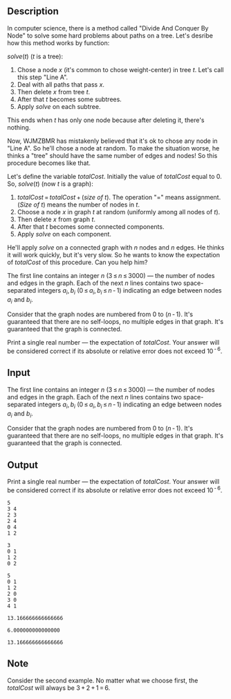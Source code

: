 ## Description

<div><p>In computer science, there is a method called "Divide And Conquer By Node" to solve some hard problems about paths on a tree. Let's desribe how this method works by function:</p><p><span class="tex-span"><i>solve</i>(<i>t</i>)</span> (<span class="tex-span"><i>t</i></span> is a tree): </p><ol> <li> Chose a node <span class="tex-span"><i>x</i></span> (it's common to chose weight-center) in tree <span class="tex-span"><i>t</i></span>. Let's call this step "Line A". </li><li> Deal with all paths that pass <span class="tex-span"><i>x</i></span>. </li><li> Then delete <span class="tex-span"><i>x</i></span> from tree <span class="tex-span"><i>t</i></span>. </li><li> After that <span class="tex-span"><i>t</i></span> becomes some subtrees. </li><li> Apply <span class="tex-span"><i>solve</i></span> on each subtree. </li></ol><p>This ends when <span class="tex-span"><i>t</i></span> has only one node because after deleting it, there's nothing. </p><p>Now, WJMZBMR has mistakenly believed that it's ok to chose any node in "Line A". So he'll chose a node at random. To make the situation worse, he thinks a "tree" should have the same number of edges and nodes! So this procedure becomes like that.</p><p>Let's define the variable <span class="tex-span"><i>totalCost</i></span>. Initially the value of <span class="tex-span"><i>totalCost</i></span> equal to <span class="tex-span">0</span>. So, <span class="tex-span"><i>solve</i>(<i>t</i>)</span> (now <span class="tex-span"><i>t</i></span> is a graph): </p><ol> <li> <span class="tex-span"><i>totalCost</i> = <i>totalCost</i> + (<i>size</i>&nbsp;<i>of</i>&nbsp;<i>t</i>)</span>. The operation "<span class="tex-font-style-tt">=</span>" means assignment. <span class="tex-span">(<i>Size</i>&nbsp;<i>of</i>&nbsp;<i>t</i>)</span> means the number of nodes in <span class="tex-span"><i>t</i></span>. </li><li> Choose a node <span class="tex-span"><i>x</i></span> in graph <span class="tex-span"><i>t</i></span> at random (uniformly among all nodes of <span class="tex-span"><i>t</i></span>). </li><li> Then delete <span class="tex-span"><i>x</i></span> from graph <span class="tex-span"><i>t</i></span>. </li><li> After that <span class="tex-span"><i>t</i></span> becomes some connected components. </li><li> Apply <span class="tex-span"><i>solve</i></span> on each component. </li></ol><p>He'll apply <span class="tex-span"><i>solve</i></span> on a connected graph with <span class="tex-span"><i>n</i></span> nodes and <span class="tex-span"><i>n</i></span> edges. He thinks it will work quickly, but it's very slow. So he wants to know the expectation of <span class="tex-span"><i>totalCost</i></span> of this procedure. Can you help him?</p></div><div class="input-specification"><p>The first line contains an integer <span class="tex-span"><i>n</i></span> (<span class="tex-span">3 ≤ <i>n</i> ≤ 3000</span>) — the number of nodes and edges in the graph. Each of the next <span class="tex-span"><i>n</i></span> lines contains two space-separated integers <span class="tex-span"><i>a</i><sub class="lower-index"><i>i</i></sub>, <i>b</i><sub class="lower-index"><i>i</i></sub></span> <span class="tex-span">(0 ≤ <i>a</i><sub class="lower-index"><i>i</i></sub>, <i>b</i><sub class="lower-index"><i>i</i></sub> ≤ <i>n</i> - 1)</span> indicating an edge between nodes <span class="tex-span"><i>a</i><sub class="lower-index"><i>i</i></sub></span> and <span class="tex-span"><i>b</i><sub class="lower-index"><i>i</i></sub></span>.</p><p>Consider that the graph nodes are numbered from <span class="tex-span">0</span> to <span class="tex-span">(<i>n</i> - 1)</span>. It's guaranteed that there are no self-loops, no multiple edges in that graph. It's guaranteed that the graph is connected.</p></div><div class="output-specification"><p>Print a single real number — the expectation of <span class="tex-span"><i>totalCost</i></span>. Your answer will be considered correct if its absolute or relative error does not exceed <span class="tex-span">10<sup class="upper-index"> - 6</sup></span>.</p></div>

## Input

<p>The first line contains an integer <span class="tex-span"><i>n</i></span> (<span class="tex-span">3 ≤ <i>n</i> ≤ 3000</span>) — the number of nodes and edges in the graph. Each of the next <span class="tex-span"><i>n</i></span> lines contains two space-separated integers <span class="tex-span"><i>a</i><sub class="lower-index"><i>i</i></sub>, <i>b</i><sub class="lower-index"><i>i</i></sub></span> <span class="tex-span">(0 ≤ <i>a</i><sub class="lower-index"><i>i</i></sub>, <i>b</i><sub class="lower-index"><i>i</i></sub> ≤ <i>n</i> - 1)</span> indicating an edge between nodes <span class="tex-span"><i>a</i><sub class="lower-index"><i>i</i></sub></span> and <span class="tex-span"><i>b</i><sub class="lower-index"><i>i</i></sub></span>.</p><p>Consider that the graph nodes are numbered from <span class="tex-span">0</span> to <span class="tex-span">(<i>n</i> - 1)</span>. It's guaranteed that there are no self-loops, no multiple edges in that graph. It's guaranteed that the graph is connected.</p>

## Output

<p>Print a single real number — the expectation of <span class="tex-span"><i>totalCost</i></span>. Your answer will be considered correct if its absolute or relative error does not exceed <span class="tex-span">10<sup class="upper-index"> - 6</sup></span>.</p>





```input1
5
3 4
2 3
2 4
0 4
1 2

```




```input2
3
0 1
1 2
0 2

```




```input3
5
0 1
1 2
2 0
3 0
4 1

```




```output1
13.166666666666666

```




```output2
6.000000000000000

```




```output3
13.166666666666666

```



## Note

<p>Consider the second example. No matter what we choose first, the <span class="tex-span"><i>totalCost</i></span> will always be <span class="tex-span">3 + 2 + 1 = 6</span>.</p>

